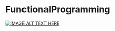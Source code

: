 # FunctionalProgramming
[![IMAGE ALT TEXT HERE](https://img.youtube.com/vi/0JxSs_GcvbQ/0.jpg)](https://www.youtube.com/watch?v=0JxSs_GcvbQ)
